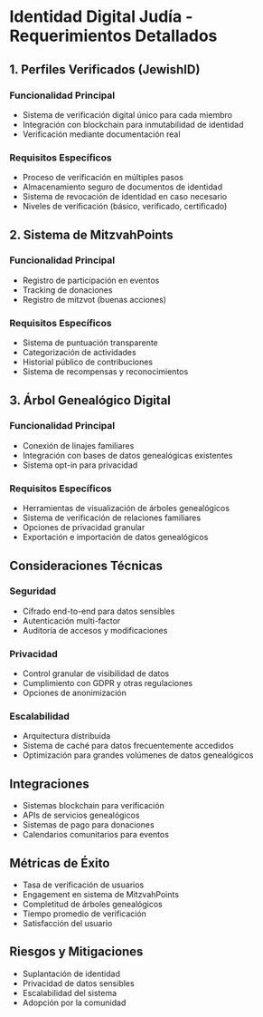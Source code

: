 # Identidad Digital Judía - Requerimientos Detallados

## 1. Perfiles Verificados (JewishID)
### Funcionalidad Principal
- Sistema de verificación digital único para cada miembro
- Integración con blockchain para inmutabilidad de identidad
- Verificación mediante documentación real

### Requisitos Específicos
- Proceso de verificación en múltiples pasos
- Almacenamiento seguro de documentos de identidad
- Sistema de revocación de identidad en caso necesario
- Niveles de verificación (básico, verificado, certificado)

## 2. Sistema de MitzvahPoints
### Funcionalidad Principal
- Registro de participación en eventos
- Tracking de donaciones
- Registro de mitzvot (buenas acciones)

### Requisitos Específicos
- Sistema de puntuación transparente
- Categorización de actividades
- Historial público de contribuciones
- Sistema de recompensas y reconocimientos

## 3. Árbol Genealógico Digital
### Funcionalidad Principal
- Conexión de linajes familiares
- Integración con bases de datos genealógicas existentes
- Sistema opt-in para privacidad

### Requisitos Específicos
- Herramientas de visualización de árboles genealógicos
- Sistema de verificación de relaciones familiares
- Opciones de privacidad granular
- Exportación e importación de datos genealógicos

## Consideraciones Técnicas
### Seguridad
- Cifrado end-to-end para datos sensibles
- Autenticación multi-factor
- Auditoría de accesos y modificaciones

### Privacidad
- Control granular de visibilidad de datos
- Cumplimiento con GDPR y otras regulaciones
- Opciones de anonimización

### Escalabilidad
- Arquitectura distribuida
- Sistema de caché para datos frecuentemente accedidos
- Optimización para grandes volúmenes de datos genealógicos

## Integraciones
- Sistemas blockchain para verificación
- APIs de servicios genealógicos
- Sistemas de pago para donaciones
- Calendarios comunitarios para eventos

## Métricas de Éxito
- Tasa de verificación de usuarios
- Engagement en sistema de MitzvahPoints
- Completitud de árboles genealógicos
- Tiempo promedio de verificación
- Satisfacción del usuario

## Riesgos y Mitigaciones
- Suplantación de identidad
- Privacidad de datos sensibles
- Escalabilidad del sistema
- Adopción por la comunidad
